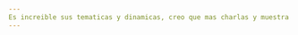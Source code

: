 ```yaml
---
Es increible sus tematicas y dinamicas, creo que mas charlas y muestra de codigo, aunque por las limitantes entiendo
---
```

